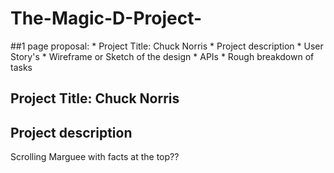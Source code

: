 # The-Magic-D-Project-

 ##1 page proposal:
    * Project Title: Chuck Norris 
    * Project description
    * User Story's 
    * Wireframe or Sketch of the design 
    * APIs 
    * Rough breakdown of tasks 

## Project Title: Chuck Norris 

## Project description





Scrolling Marguee with facts at the top?? 


<marquee width="790" behavior="scroll" direction="left" loop="infinite" scrollamount="3" scrolldelay="150">
        <span style="color:#eecc33;font-size:7.5pt;font-family=Arial;line-height:12pt">Chuck Norris in "Blood Brothers", directed by Isaac Florentine. "Blood Brothers", an anti-poaching film set in Botswana and written and produced by Sebati Edward Mafate. Blood Brothers will uncover the war between the Botswana Defence Force (BDF) and poachers. Being an independent film, Norris and other Hollywood actors will play a few roles and most of the roles will be dominated by Batswana according to the producers of the film.</span>
        </marquee>


<div class="footer-module footer-social">
    <div class="social__inner">
        <a href="https://www.facebook.com/officialchucknorrispage" target="_blank"><span class="icon-facebook"></span></a>
        <a href="https://twitter.com/chucknorris" target="_blank"><span class="icon-twitter"></span></a>
    </div>
</div>